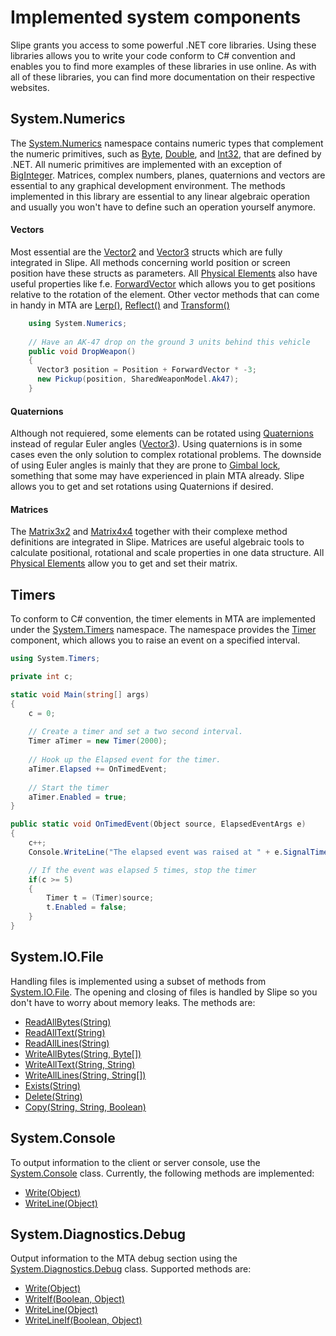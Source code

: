# Implemented system components
Slipe grants you access to some powerful .NET core libraries. Using these libraries allows you to write your code conform to C# convention and enables you to find more examples of these libraries in use online. As with all of these libraries, you can find more documentation on their respective websites.

## System.Numerics
The [System.Numerics](https://docs.microsoft.com/en-us/dotnet/api/system.numerics?view=netframework-4.7.2) namespace contains numeric types that complement the numeric primitives, such as [Byte](https://docs.microsoft.com/en-us/dotnet/api/system.byte?view=netframework-4.7.2), [Double](https://docs.microsoft.com/en-us/dotnet/api/system.double?view=netframework-4.7.2), and [Int32](https://docs.microsoft.com/en-us/dotnet/api/system.int32?view=netframework-4.7.2), that are defined by .NET. All numeric primitives are implemented with an exception of [BigInteger](https://docs.microsoft.com/en-us/dotnet/api/system.numerics.biginteger?view=netframework-4.7.2). Matrices, complex numbers, planes, quaternions and vectors are essential to any graphical development environment. The methods implemented in this library are essential to any linear algebraic operation and usually you won't have to define such an operation yourself anymore.

#### Vectors
Most essential are the [Vector2](https://docs.microsoft.com/en-us/dotnet/api/system.numerics.vector2?view=netframework-4.7.2) and [Vector3](https://docs.microsoft.com/en-us/dotnet/api/system.numerics.vector3?view=netframework-4.7.2) structs which are fully integrated in Slipe. All methods concerning world position or screen position have these structs as parameters. All [Physical Elements]([https://mta-slipe.com/api/shared/Slipe.Shared.Elements.PhysicalElement.html](https://mta-slipe.com/api/shared/Slipe.Shared.Elements.PhysicalElement.html)) also have useful properties like f.e. [ForwardVector]([https://mta-slipe.com/api/shared/Slipe.Shared.Elements.PhysicalElement.html#Slipe_Shared_Elements_PhysicalElement_ForwardVector](https://mta-slipe.com/api/shared/Slipe.Shared.Elements.PhysicalElement.html#Slipe_Shared_Elements_PhysicalElement_ForwardVector))  which allows you to get positions relative to the rotation of the element. Other vector methods that can come in handy in MTA are [Lerp()](https://docs.microsoft.com/en-us/dotnet/api/system.numerics.vector3.lerp?view=netframework-4.7.2#System_Numerics_Vector3_Lerp_System_Numerics_Vector3_System_Numerics_Vector3_System_Single_), [Reflect()](https://docs.microsoft.com/en-us/dotnet/api/system.numerics.vector3.reflect?view=netframework-4.7.2#System_Numerics_Vector3_Reflect_System_Numerics_Vector3_System_Numerics_Vector3_) and [Transform()](https://docs.microsoft.com/en-us/dotnet/api/system.numerics.vector3.transform?view=netframework-4.7.2#System_Numerics_Vector3_Transform_System_Numerics_Vector3_System_Numerics_Matrix4x4_)
```csharp
	using System.Numerics;
	
	// Have an AK-47 drop on the ground 3 units behind this vehicle
    public void DropWeapon()
    {
      Vector3 position = Position + ForwardVector * -3;
      new Pickup(position, SharedWeaponModel.Ak47);
    }
```

#### Quaternions
Although not requiered, some elements can be rotated using [Quaternions](https://docs.microsoft.com/en-us/dotnet/api/system.numerics.quaternion?view=netframework-4.7.2) instead of regular Euler angles ([Vector3](https://docs.microsoft.com/en-us/dotnet/api/system.numerics.vector3?view=netframework-4.7.2)). Using quaternions is in some cases even the only solution to complex rotational problems. The downside of using Euler angles is mainly that they are prone to [Gimbal lock](https://en.wikipedia.org/wiki/Gimbal_lock), something that some may have experienced in plain MTA already. Slipe allows you to get and set rotations using Quaternions if desired.

#### Matrices
The [Matrix3x2](https://docs.microsoft.com/en-us/dotnet/api/system.numerics.matrix3x2?view=netframework-4.7.2) and [Matrix4x4](https://docs.microsoft.com/en-us/dotnet/api/system.numerics.matrix4x4?view=netframework-4.7.2) together with their complexe method definitions are integrated in Slipe. Matrices are useful algebraic tools to calculate positional, rotational and scale properties in one data structure. All [Physical Elements]([https://mta-slipe.com/api/shared/Slipe.Shared.Elements.PhysicalElement.html](https://mta-slipe.com/api/shared/Slipe.Shared.Elements.PhysicalElement.html)) allow you to get and set their matrix.

## Timers
To conform to C# convention, the timer elements in MTA are implemented under the [System.Timers](https://docs.microsoft.com/en-us/dotnet/api/system.timers?view=netframework-4.7.2) namespace. The namespace provides the [Timer](https://docs.microsoft.com/en-us/dotnet/api/system.timers.timer?view=netframework-4.7.2) component, which allows you to raise an event on a specified interval.
```csharp
using System.Timers;

private int c;

static void Main(string[] args)
{
	c = 0;
	
	// Create a timer and set a two second interval.
	Timer aTimer = new Timer(2000);
	
	// Hook up the Elapsed event for the timer.
	aTimer.Elapsed += OnTimedEvent;
	
	// Start the timer 
	aTimer.Enabled = true;
}

public static void OnTimedEvent(Object source, ElapsedEventArgs e)
{
	c++;	
	Console.WriteLine("The elapsed event was raised at " + e.SignalTime.ToString());

	// If the event was elapsed 5 times, stop the timer
	if(c >= 5)
	{
		Timer t = (Timer)source;
		t.Enabled = false;
	}
}


```

## System.IO.File
Handling files is implemented using a subset of methods from [System.IO.File](https://docs.microsoft.com/en-us/dotnet/api/system.io.file?view=netframework-4.7.2). The opening and closing of files is handled by Slipe so you don't have to worry about memory leaks. The methods are:

 - [ReadAllBytes(String)](https://docs.microsoft.com/en-us/dotnet/api/system.io.file.readallbytes?view=netframework-4.7.2#System_IO_File_ReadAllBytes_System_String_)
 - [ReadAllText(String)](https://docs.microsoft.com/en-us/dotnet/api/system.io.file.readalltext?view=netframework-4.7.2#System_IO_File_ReadAllText_System_String_)
 - [ReadAllLines(String)](https://docs.microsoft.com/en-us/dotnet/api/system.io.file.readalllines?view=netframework-4.7.2#System_IO_File_ReadAllLines_System_String_)
 - [WriteAllBytes(String, Byte[])](https://docs.microsoft.com/en-us/dotnet/api/system.io.file.writeallbytes?view=netframework-4.7.2#System_IO_File_WriteAllBytes_System_String_System_Byte___)
 - [WriteAllText(String, String)](https://docs.microsoft.com/en-us/dotnet/api/system.io.file.writealltext?view=netframework-4.7.2#System_IO_File_WriteAllText_System_String_System_String_)
 - [WriteAllLines(String, String[])](https://docs.microsoft.com/en-us/dotnet/api/system.io.file.writealllines?view=netframework-4.7.2#System_IO_File_WriteAllLines_System_String_System_String___)
 - [Exists(String)](https://docs.microsoft.com/en-us/dotnet/api/system.io.file.exists?view=netframework-4.7.2#System_IO_File_Exists_System_String_)
 - [Delete(String)](https://docs.microsoft.com/en-us/dotnet/api/system.io.file.delete?view=netframework-4.7.2#System_IO_File_Delete_System_String_)
 - [Copy(String, String, Boolean)](https://docs.microsoft.com/en-us/dotnet/api/system.io.file.copy?view=netframework-4.7.2#System_IO_File_Copy_System_String_System_String_System_Boolean_)

## System.Console
To output information to the client or server console, use the [System.Console](https://docs.microsoft.com/en-us/dotnet/api/system.console?view=netframework-4.7.2) class. Currently, the following methods are implemented:

 - [Write(Object)](https://docs.microsoft.com/en-us/dotnet/api/system.console.write?view=netframework-4.7.2#System_Console_Write_System_Object_)
 - [WriteLine(Object)](https://docs.microsoft.com/en-us/dotnet/api/system.console.writeline?view=netframework-4.7.2#System_Console_WriteLine_System_Object_)

## System.Diagnostics.Debug
Output information to the MTA debug section using the [System.Diagnostics.Debug](https://docs.microsoft.com/en-us/dotnet/api/system.diagnostics.debug?view=netframework-4.7.2) class. Supported methods are:

 - [Write(Object)](https://docs.microsoft.com/en-us/dotnet/api/system.diagnostics.debug.write?view=netframework-4.7.2#System_Diagnostics_Debug_Write_System_Object_)
 - [WriteIf(Boolean, Object)](https://docs.microsoft.com/en-us/dotnet/api/system.diagnostics.debug.writeif?view=netframework-4.7.2#System_Diagnostics_Debug_WriteIf_System_Boolean_System_Object_)
 - [WriteLine(Object)](https://docs.microsoft.com/en-us/dotnet/api/system.diagnostics.debug.writeline?view=netframework-4.7.2#System_Diagnostics_Debug_WriteLine_System_Object_)
 - [WriteLineIf(Boolean, Object)](https://docs.microsoft.com/en-us/dotnet/api/system.diagnostics.debug.writelineif?view=netframework-4.7.2#System_Diagnostics_Debug_WriteLineIf_System_Boolean_System_Object_)
